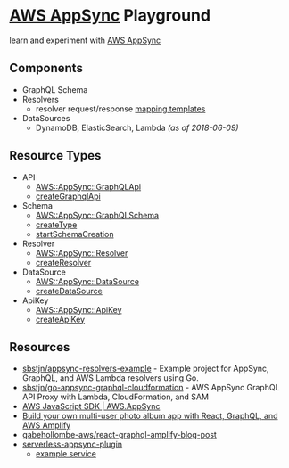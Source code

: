 # [AWS AppSync](https://aws.amazon.com/appsync/) Playground

learn and experiment with [AWS AppSync](https://aws.amazon.com/appsync/)

## Components

* GraphQL Schema
* Resolvers
    * resolver request/response [mapping templates](https://docs.aws.amazon.com/appsync/latest/devguide/resolver-mapping-template-reference.html)
* DataSources
    * DynamoDB, ElasticSearch, Lambda *(as of 2018-06-09)*

## Resource Types

* API
    * [AWS::AppSync::GraphQLApi](https://docs.aws.amazon.com/AWSCloudFormation/latest/UserGuide/aws-resource-appsync-graphqlapi.html)
    * [createGraphqlApi](https://docs.aws.amazon.com/AWSJavaScriptSDK/latest/AWS/AppSync.html#createGraphqlApi-property)
* Schema
    * [AWS::AppSync::GraphQLSchema](https://docs.aws.amazon.com/AWSCloudFormation/latest/UserGuide/aws-resource-appsync-graphqlschema.html)
    * [createType](https://docs.aws.amazon.com/AWSJavaScriptSDK/latest/AWS/AppSync.html#createType-property)
    * [startSchemaCreation](https://docs.aws.amazon.com/AWSJavaScriptSDK/latest/AWS/AppSync.html#startSchemaCreation-property)
* Resolver
    * [AWS::AppSync::Resolver](https://docs.aws.amazon.com/AWSCloudFormation/latest/UserGuide/aws-resource-appsync-resolver.html)
    * [createResolver](https://docs.aws.amazon.com/AWSJavaScriptSDK/latest/AWS/AppSync.html#createResolver-property)
* DataSource
    * [AWS::AppSync::DataSource](https://docs.aws.amazon.com/AWSCloudFormation/latest/UserGuide/aws-resource-appsync-datasource.html)
    * [createDataSource](https://docs.aws.amazon.com/AWSJavaScriptSDK/latest/AWS/AppSync.html#createDataSource-property)
* ApiKey
    * [AWS::AppSync::ApiKey](https://docs.aws.amazon.com/AWSCloudFormation/latest/UserGuide/aws-resource-appsync-apikey.html)
    * [createApiKey](https://docs.aws.amazon.com/AWSJavaScriptSDK/latest/AWS/AppSync.html#createApiKey-property)

## Resources

* [sbstjn/appsync-resolvers-example](https://github.com/sbstjn/appsync-resolvers-example) - Example project for AppSync, GraphQL, and AWS Lambda resolvers using Go.
* [sbstjn/go-appsync-graphql-cloudformation](https://github.com/sbstjn/go-appsync-graphql-cloudformation) - AWS AppSync GraphQL API Proxy with Lambda, CloudFormation, and SAM
* [AWS JavaScript SDK | AWS.AppSync](https://docs.aws.amazon.com/AWSJavaScriptSDK/latest/AWS/AppSync.html)
* [Build your own multi-user photo album app with React, GraphQL, and AWS Amplify](https://read.acloud.guru/build-your-own-multi-user-photo-album-app-with-react-graphql-and-aws-amplify-18d9cfe27f60)
* [gabehollombe-aws/react-graphql-amplify-blog-post](https://github.com/gabehollombe-aws/react-graphql-amplify-blog-post)
* [serverless-appsync-plugin](https://github.com/sid88in/serverless-appsync-plugin)
    * [example service](https://github.com/sid88in/serverless-appsync-plugin/tree/master/example)